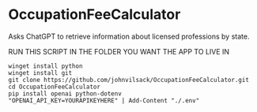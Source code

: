 # OccupationFeeCalculator
Asks ChatGPT to retrieve information about licensed professions by state.

RUN THIS SCRIPT IN THE FOLDER YOU WANT THE APP TO LIVE IN
```
winget install python
winget install git
git clone https://github.com/johnvilsack/OccupationFeeCalculator.git
cd OccupationFeeCalculator
pip install openai python-dotenv
"OPENAI_API_KEY=YOURAPIKEYHERE" | Add-Content "./.env"
```
